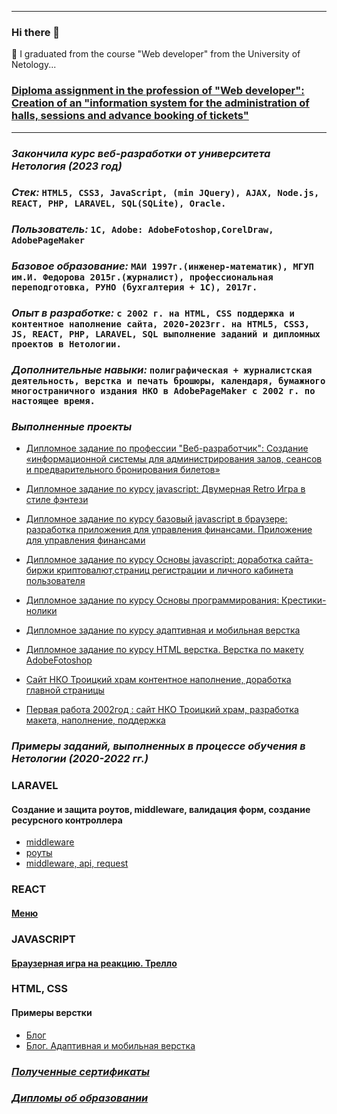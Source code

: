 ________________________________________________________________________
### Hi there 👋                                                                   
🌱 I graduated from the course "Web developer" from the University of Netology... 

<!--
**Svetlana-Kutyeva1974/Svetlana-Kutyeva1974** is a ✨ _special_ ✨ repository because its `README.md` (this file) appears on your GitHub profile.

Here are some ideas to get you started:

- 🔭 I’m currently working on ...
- 🌱 I’m currently learning ...
- 👯 I’m looking to collaborate on ...
- 🤔 I’m looking for help with ...
- 💬 Ask me about ...
- 📫 How to reach me: ...
- 😄 Pronouns: ...
- ⚡ Fun fact: ...
I graduated from the web developer course
-->
### [Diploma assignment in the profession of "Web developer": Creation of an "information system for the administration of halls, sessions and advance booking of tickets"](https://github.com/Svetlana-Kutyeva1974/fs-diplom-react.git) 

________________________________________________________________________

### *Закончила курс веб-разработки от  университета Нетология (2023 год)*

### *Стек:* `HTML5, CSS3, JavaScript, (min JQuery), AJAX, Node.js, REACT, PHP, LARAVEL, SQL(SQLite), Oracle.`

### *Пользователь:* `1С, Adobe: AdobeFotoshop,CorelDraw, AdobePageMaker`

### *Базовое образование:* `МАИ 1997г.(инженер-математик), МГУП им.И. Федорова 2015г.(журналист), профессиональная переподготовка, РУНО (бухгалтерия + 1С), 2017г.`

### *Опыт в разработке:* `с 2002 г. на HTML, CSS поддержка и контентное наполнение сайта, 2020-2023гг. на HTML5, CSS3, JS, REACT, PHP, LARAVEL, SQL выполнение заданий и дипломных проектов в Нетологии. `

### *Дополнительные навыки:* `полиграфическая + журналистская деятельность, верстка и печать брошюры, календаря, бумажного многостраничного издания НКО в AdobePageMaker с 2002 г. по настоящее время.`

### *Выполненные проекты*

* [Дипломное задание по профессии "Веб-разработчик": Создание «информационной системы для администрирования залов, сеансов и предварительного бронирования билетов»](https://github.com/Svetlana-Kutyeva1974/fs-diplom-react.git)

* [Дипломное задание по курсу javascript: Двумерная Retro Игра  в стиле фэнтези](https://github.com/Svetlana-Kutyeva1974/0-js-diplom.git)

* [Дипломное задание по курсу базовый javascript в браузере: разработка приложения для управления финансами. Приложение для управления финансами](https://github.com/Svetlana-Kutyeva1974/bhj-diploma.git)

* [Дипломное задание по курсу Основы javascript: доработка сайта-биржи криптовалют,страниц регистрации и личного кабинета пользователя](https://github.com/Svetlana-Kutyeva1974/bjs-diplom.git)

* [Дипломное задание по курсу Основы программирования: Крестики-нолики](https://replit.com/@kutyovas/Diplom-na-provierku-1var)

* [Дипломное задание по курсу адаптивная и мобильная верстка](https://svetlana-kutyeva1974.github.io/mq-31-diplom/)

* [Дипломное задание по курсу HTML верстка. Верстка по макету AdobeFotoshop](https://codepen.io/Svetlana-Kutyeva/pen/NWbRJzm)

* [Сайт НКО Троицкий храм контентное наполнение, доработка главной страницы](http://selci-orthodoxy.ru/)

* [Первая работа 2002год : cайт НКО Троицкий храм, разработка макета, наполнение, поддержка]()

### *Примеры заданий, выполненных в процессе обучения в Нетологии (2020-2022 гг.)*

###  LARAVEL

#### Создание и защита роутов, middleware, валидация форм, создание ресурсного контроллера
* [middleware](https://github.com/Svetlana-Kutyeva1974/home3_laravel_project.git)
* [роуты](https://github.com/Svetlana-Kutyeva1974/home2_laravel_project.git)
* [middleware, api, request](https://github.com/Svetlana-Kutyeva1974/home4_laravel_project.git)

### REACT

#### [Меню](https://github.com/Svetlana-Kutyeva1974/ra9.1.git)

### JAVASCRIPT

#### [Браузерная игра на реакцию. Трелло](https://github.com/Svetlana-Kutyeva1974/ahj-dnd-trello.git)

### HTML, CSS

#### Примеры верстки
* [Блог](https://codepen.io/Svetlana-Kutyeva/pen/NWbRJzm)
* [Блог. Адаптивная и мобильная верстка]()

### *[Полученные сертификаты](https://github.com/Svetlana-Kutyeva1974/certificates)*

### *[Дипломы об образовании](https://github.com/Svetlana-Kutyeva1974/diploms)*
